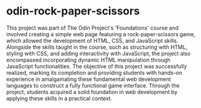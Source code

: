 # odin-rock-paper-scissors

This project was part of The Odin Project's 'Foundations' course and involved creating a simple web page featuring a rock-paper-scissors game, which allowed the development of HTML, CSS, and JavaScript skills. Alongside the skills taught in the course, such as structuring with HTML, styling with CSS, and adding interactivity with JavaScript, the project also encompassed incorporating dynamic HTML manipulation through JavaScript functionalities. The objective of this project was successfully realized, marking its completion and providing students with hands-on experience in amalgamating these fundamental web development languages to construct a fully functional game interface. Through the project, students acquired a solid foundation in web development by applying these skills in a practical context.